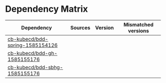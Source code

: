 # Dependency Matrix

Dependency | Sources | Version | Mismatched versions
---------- | ------- | ------- | -------------------
[cb-kubecd/bdd-spring-1585154126](https://github.com/cb-kubecd/bdd-spring-1585154126.git) |  | []() | 
[cb-kubecd/bdd-gh-1585155176](https://github.com/cb-kubecd/bdd-gh-1585155176.git) |  | []() | 
[cb-kubecd/bdd-sbhg-1585155176](https://github.com/cb-kubecd/bdd-sbhg-1585155176.git) |  | []() | 
